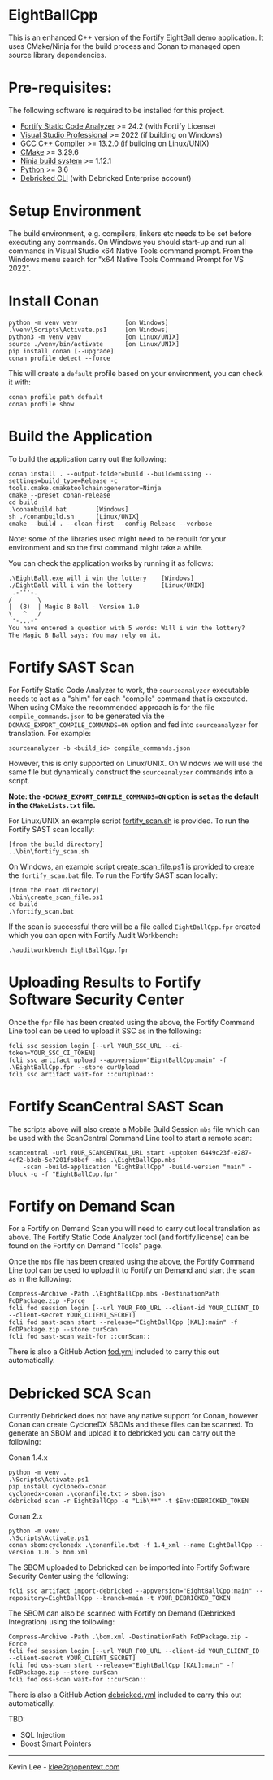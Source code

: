 # EightBallCpp

This is an enhanced C++ version of the Fortify EightBall demo application. It uses CMake/Ninja for the build
process and Conan to managed open source library dependencies.

Pre-requisites:
===============

The following software is required to be installed for this project.

 - [Fortify Static Code Analyzer](https://www.opentext.com/en-gb/products/fortify-static-code-analyzer) >= 24.2 (with Fortify License)
 - [Visual Studio Professional](https://visualstudio.microsoft.com/vs/) >= 2022 (if building on Windows)
 - [GCC C++ Compiler](https://gcc.gnu.org/) >= 13.2.0 (if building on Linux/UNIX)
 - [CMake](https://cmake.org/download/) >= 3.29.6
 - [Ninja build system](https://ninja-build.org/) >= 1.12.1
 - [Python](https://www.python.org/downloads/) >= 3.6
 - [Debricked CLI](https://docs.debricked.com/tools-and-integrations/cli/debricked-cli) (with Debricked Enterprise account)

Setup Environment
=================

The build environment, e.g. compilers, linkers etc needs to be set before executing any commands. 
On Windows you should start-up and run all commands in Visual Studio x64 Native Tools command prompt. From the Windows menu search
for "x64 Native Tools Command Prompt for VS 2022".

Install Conan
=============

```
python -m venv venv             [on Windows]
.\venv\Scripts\Activate.ps1     [on Windows]
python3 -m venv venv            [on Linux/UNIX]
source ./venv/bin/activate      [on Linux/UNIX]
pip install conan [--upgrade]
conan profile detect --force
```

This will create a `default` profile based on your environment, you can check it with:

```
conan profile path default
conan profile show
```

Build the Application
=====================

To build the application carry out the following:

```
conan install . --output-folder=build --build=missing --settings=build_type=Release -c tools.cmake.cmaketoolchain:generator=Ninja
cmake --preset conan-release
cd build
.\conanbuild.bat        [Windows]
sh ./conanbuild.sh      [Linux/UNIX]
cmake --build . --clean-first --config Release --verbose
```

Note: some of the libraries used might need to be rebuilt for your environment and so the first command might take a while.

You can check the application works by running it as follows:

```
.\EightBall.exe will i win the lottery    [Windows]
./EightBall will i win the lottery        [Linux/UNIX]
 .-'''-.    
/   _   \   
|  (8)  | Magic 8 Ball - Version 1.0
\   ^   /
 '-...-'
You have entered a question with 5 words: Will i win the lottery?
The Magic 8 Ball says: You may rely on it.
```

Fortify SAST Scan
=================

For Fortify Static Code Analyzer to work, the `sourceanalyzer` executable needs to act as a "shim" for
each "compile" command that is executed. When using CMake the recommended approach is for the file
`compile_commands.json` to be generated via the `-DCMAKE_EXPORT_COMPILE_COMMANDS=ON` option and fed
into `sourceanalyzer` for translation. For example:

```
sourceanalyzer -b <build_id> compile_commands.json
```

However, this is only supported on Linux/UNIX. On Windows we will use the same file but dynamically construct 
the `sourceanalyzer` commands into a script. 

**Note: the `-DCMAKE_EXPORT_COMPILE_COMMANDS=ON` option is set as the default in the `CMakeLists.txt` file.**

For Linux/UNIX an example script [fortify_scan.sh](bin\fortify_scan.sh) is provided. To run the Fortify SAST scan locally:

```
[from the build directory]
..\bin\fortify_scan.sh
```

On Windows, an example script [create_scan_file.ps1](bin\create_scan_file.ps1) is provided to create the `fortify_scan.bat`
file. To run the Fortify SAST scan locally:

```
[from the root directory]
.\bin\create_scan_file.ps1
cd build
.\fortify_scan.bat
```

If the scan is successful there will be a file called `EightBallCpp.fpr` created which you can open with Fortify Audit Workbench:

```
.\auditworkbench EightBallCpp.fpr
```

Uploading Results to Fortify Software Security Center
=====================================================

Once the `fpr` file has been created using the above, the Fortify Command Line tool can be used to
upload it SSC as in the following:

```
fcli ssc session login [--url YOUR_SSC_URL --ci-token=YOUR_SSC_CI_TOKEN]
fcli ssc artifact upload --appversion="EightBallCpp:main" -f .\EightBallCpp.fpr --store curUpload
fcli ssc artifact wait-for ::curUpload::
```

Fortify ScanCentral SAST Scan
=============================

The scripts above will also create a Mobile Build Session `mbs` file which can be used with the ScanCentral Command Line tool 
to start a remote scan:

```
scancentral -url YOUR_SCANCENTRAL_URL start -uptoken 6449c23f-e287-4ef2-b3db-5e7201fb8bef -mbs .\EightBallCpp.mbs `
    -scan -build-application "EightBallCpp" -build-version "main" -block -o -f "EightBallCpp.fpr"
```

Fortify on Demand Scan
======================

For a Fortify on Demand Scan you will need to carry out local translation as above. The Fortify Static Code
Analyzer tool (and fortify.license) can be found on the Fortify on Demand "Tools" page.

Once the `mbs` file has been created using the above, the Fortify Command Line tool can be used to
upload it to Fortify on Demand and start the scan as in the following:

```
Compress-Archive -Path .\EightBallCpp.mbs -DestinationPath FoDPackage.zip -Force
fcli fod session login [--url YOUR_FOD_URL --client-id YOUR_CLIENT_ID --client-secret YOUR_CLIENT_SECRET]
fcli fod sast-scan start --release="EightBallCpp [KAL]:main" -f FoDPackage.zip --store curScan
fcli fod sast-scan wait-for ::curScan::
```

There is also a GitHub Action [fod.yml](.github/workflows/fod.yml) included to carry this out automatically.

Debricked SCA Scan
==================

Currently Debricked does not have any native support for Conan, however Conan can create CycloneDX SBOMs and these files
can be scanned. To generate an SBOM and upload it to debricked you can carry out the following:

Conan 1.4.x

```
python -m venv .
.\Scripts\Activate.ps1
pip install cyclonedx-conan
cyclonedx-conan .\conanfile.txt > sbom.json
debricked scan -r EightBallCpp -e "Lib\**" -t $Env:DEBRICKED_TOKEN
```

Conan 2.x

```
python -m venv . 
.\Scripts\Activate.ps1
conan sbom:cyclonedx .\conanfile.txt -f 1.4_xml --name EightBallCpp --version 1.0. > bom.xml
```

The SBOM uploaded to Debricked can be imported into Fortify Software Security Center using the following:

```
fcli ssc artifact import-debricked --appversion="EightBallCpp:main" --repository=EightBallCpp --branch=main -t YOUR_DEBRICKED_TOKEN
```

The SBOM can also be scanned with Fortify on Demand (Debricked Integration) using the following:

```
Compress-Archive -Path .\bom.xml -DestinationPath FoDPackage.zip -Force
fcli fod session login [--url YOUR_FOD_URL --client-id YOUR_CLIENT_ID --client-secret YOUR_CLIENT_SECRET]
fcli fod oss-scan start --release="EightBallCpp [KAL]:main" -f FoDPackage.zip --store curScan
fcli fod oss-scan wait-for ::curScan::
```

There is also a GitHub Action [debricked.yml](.github/workflows/debricked.yml) included to carry this out automatically.

TBD:
- SQL Injection
- Boost Smart Pointers
---

Kevin Lee - klee2@opentext.com

